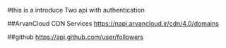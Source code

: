 #this is a introduce Two api with authentication


##ArvanCloud CDN Services 
https://napi.arvancloud.ir/cdn/4.0/domains

 
##github
https://api.github.com/user/followers

